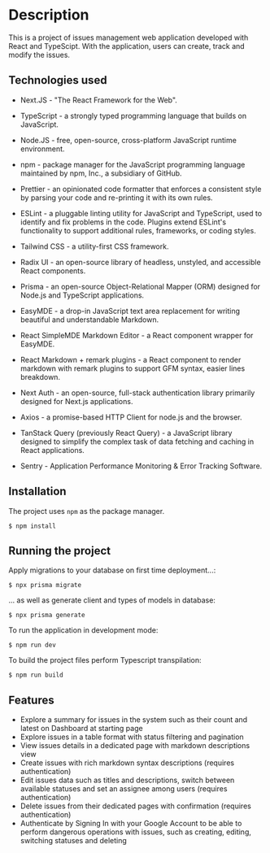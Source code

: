 # Description

This is a project of issues management web application developed with React and TypeScipt. With the application, users can create, track and modify the issues.

## Technologies used

- Next.JS - "The React Framework for the Web".

- TypeScript - a strongly typed programming language that builds on JavaScript.

- Node.JS - free, open-source, cross-platform JavaScript runtime environment.

- npm - package manager for the JavaScript programming language maintained by npm, Inc., a subsidiary of GitHub.

- Prettier - an opinionated code formatter that enforces a consistent style by parsing your code and re-printing it with its own rules.

- ESLint - a pluggable linting utility for JavaScript and TypeScript, used to identify and fix problems in the code. Plugins extend ESLint's functionality to support additional rules, frameworks, or coding styles.

- Tailwind CSS - a utility-first CSS framework.

- Radix UI - an open-source library of headless, unstyled, and accessible React components.

- Prisma - an open-source Object-Relational Mapper (ORM) designed for Node.js and TypeScript applications.

- EasyMDE - a drop-in JavaScript text area replacement for writing beautiful and understandable Markdown.

- React SimpleMDE Markdown Editor - a React component wrapper for EasyMDE.

- React Markdown + remark plugins - a React component to render markdown with remark plugins to support GFM syntax, easier lines breakdown.

- Next Auth - an open-source, full-stack authentication library primarily designed for Next.js applications.

- Axios - a promise-based HTTP Client for node.js and the browser.

- TanStack Query (previously React Query) - a JavaScript library designed to simplify the complex task of data fetching and caching in React applications.

- Sentry - Application Performance Monitoring & Error Tracking Software.

## Installation

The project uses `npm` as the package manager.

```shell
$ npm install
```

## Running the project

Apply migrations to your database on first time deployment...:
```shell
$ npx prisma migrate
```

... as well as generate client and types of models in database:
```shell
$ npx prisma generate
```

To run the application in development mode:

```shell
$ npm run dev
```

To build the project files perform Typescript transpilation:

```shell
$ npm run build
```

## Features

- Explore a summary for issues in the system such as their count and latest on Dashboard at starting page
- Explore issues in a table format with status filtering and pagination
- View issues details in a dedicated page with markdown descriptions view
- Create issues with rich markdown syntax descriptions (requires authentication)
- Edit issues data such as titles and descriptions, switch between available statuses and set an assignee among users (requires authentication)
- Delete issues from their dedicated pages with confirmation (requires authentication)
- Authenticate by Signing In with your Google Account to be able to perform dangerous operations with issues, such as creating, editing, switching statuses and deleting
